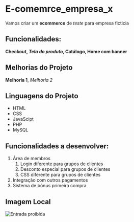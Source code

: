# E-comemrce_empresa_x

Vamos criar um **ecommerce** de *teste* para empresa ficticia

## Funcionalidades:

**Checkout, *Tela do produto*, Catálogo, Home com banner**    

## Melhorias do Projeto

__Melhoria 1__, _Melhoria 2_

## Linguagens do Projeto

 * HTML
 * CSS
 * JavaScipt
 * PHP
 * MySQL

## Funcionalidades a desenvolver:

1. Área de membros
    1. Login diferente para grupos de clientes
    2. Desconto especial para grupos de clientes
    3. CSS diferente para grupos de clientes
2. Integração com outros pagamentos 
3. Sistema de bônus primeira compra

## Imagem Local

![Entrada proibida](entrada_poibida.png)
